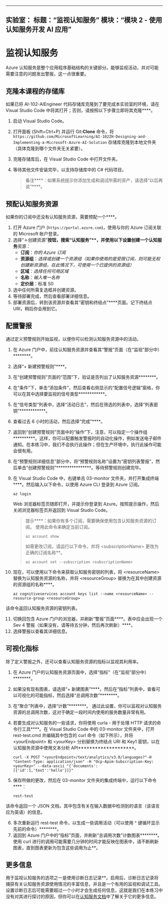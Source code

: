 ﻿---
实验室：
    标题：“监视认知服务”
    模块：“模块 2 - 使用认知服务开发 AI 应用”
---

# 监视认知服务

Azure 认知服务是整个应用程序基础结构的关键部分。能够监视活动，并对可能需要注意的问题发出警报，这一点很重要。

## 克隆本课程的存储库

如果已将 AI-102-AIEngineer 代码存储库克隆到了要完成本实验室的环境，请在 Visual Studio Code 中将其打开；否则，请按照以下步骤立即将其克隆****。

1. 启动 Visual Studio Code。
2. 打开面板 (Shift+Ctrl+P) 并运行 Git:****Clone**** 命令，将 `https://github.com/MicrosoftLearning/AI-102ZH-Designing-and-Implementing-a-Microsoft-Azure-AI-Solution` 存储库克隆到本地文件夹（具体克隆到哪个文件夹无关紧要）。
3. 克隆存储库后，在 Visual Studio Code 中打开文件夹。
4. 等待其他文件安装完毕，以支持存储库中的 C# 代码项目。

    > 备注****：如果系统提示你添加生成和调试所需的资产，请选择“以后再说”****。

## 预配认知服务资源

如果你的订阅中还没有认知服务资源，需要预配一个****。

1. 打开 Azure 门户 (`https://portal.azure.com`)，使用与你的 Azure 订阅关联的 Microsoft 帐户登录。
2. 选择“&#65291;创建资源”****按钮，搜索“认知服务”**，并使用以下设置创建一个认知服务****资源：
    - **订阅**：*你的 Azure 订阅*
    - **资源组**：*选择或创建一个资源组（如果你使用的是受限订阅，则可能无权创建新资源组，在此情况下，可使用一个已提供的资源组）*
    - **区域**：*选择任何可用区域*
    - **名称**：*输入唯一名称*
    - **定价层**：标准 S0
3. 选中任何所需复选框并创建资源。
4. 等待部署完成，然后查看部署详细信息。
5. 部署资源后，转到该资源并查看其“密钥和终结点”****页面。记下终结点 URI，稍后你会用到它。

## 配置警报

通过定义预警规则开始监视，以便你可以检测认知服务资源中的活动。

1. 在 Azure 门户中，前往认知服务资源并查看其“警报”页面（在“监视”部分中）********。
2. 选择“+ 新建预警规则”****。
3. 在“创建预警规则”页面的“范围”下，验证是否列出了认知服务资源********。
4. 在“条件”下，单击“添加条件”，然后查看右侧显示的“配置信号逻辑”窗格，你可以在其中选择要监视的信号类型************。
5. 在“信号类型”列表中，选择“活动日志”，然后在筛选的列表中，选择“列表密钥”************。
6. 查看过去 6 小时的活动，然后选择“完成”****。
7. 返回到“创建预警规则”页面中的“操作”下，注意，可以指定一个操作组**********。这样，你可以配置触发警报时的自动化操作，例如发送电子邮件通知。在本练习中，我们不会执行此操作；但在生产环境中，执行此操作可能会很有用。
8. 在“预警规则详细信息”部分中，将“预警规则名称”设置为“密钥列表警报”，然后单击“创建预警规则”****************。等待预警规则创建完毕。
9. 在 Visual Studio Code 中，右键单击 03-monitor 文件夹，并打开集成终端****。然后输入以下命令，以使用 Azure CLI 登录到 Azure 订阅。

    ```
    az login
    ```

    Web 浏览器标签页随即打开，并提示你登录到 Azure。按照提示操作，然后关闭浏览器标签页并返回到 Visual Studio Code。

    > 提示****：如果你有多个订阅，需要确保使用包含认知服务资源的订阅。  使用此命令来确定当前订阅。
    >
    > ```
    > az account show
    > ```
    >
    > 如需更改订阅，请运行以下命令，并将 &lt;subscriptionName&gt; 更改为正确的订阅名称**。
    >
    > ```
    > az account set --subscription <subscriptionName>
    > ```

10. 现在，可以使用以下命令来获取认知服务密钥的列表，将 &lt;resourceName&gt; 替换为认知服务资源的名称，并将 &lt;resourceGroup&gt; 替换为在其中创建资源的资源组的名称****。

    ```
    az cognitiveservices account keys list --name <resourceName> --resource-group <resourceGroup>
    ```

该命令返回认知服务资源的密钥列表。

11. 切换回包含 Azure 门户的浏览器，并刷新“警报”页面****。表中应会出现一个 Sev 4 警报（如果没有，请等待五分钟，然后再次刷新）****。
12. 选择警报以查看其详细信息。

## 可视化指标

除了定义警报之外，还可以查看认知服务资源的指标以监视其利用率。

1. 在 Azure 门户的认知服务资源页面中，选择“指标”（在“监视”部分中）********。
2. 如果没有现有图表，请选择“+ 新建图表”****。然后在“指标”列表中，查看可以可视化的可能指标，然后选择“总调用次数”********。
3. 在“聚合”列表中，选择“计数”********。  通过此设置，你可以监视对认知服务资源的总调用次数，这对于确定一段时间内使用的服务数量非常有用。
4. 若要生成对认知服务的一些请求，你将使用 curla  -  用于处理 HTTP 请求的命令行工具****。在 Visual Studio Code 中的 03-monitor 文件夹中，打开 rest-test.cmd 并编辑其中包含的 curl 命令（如下所示），并将 &lt;yourEndpoint&gt; 和 &lt;yourKey&gt; 分别替换为终结点 URI 和 Key1 密钥，以在认知服务资源中使用文本分析 API********************。

    ```
    curl -X POST "<yourEndpoint>/text/analytics/v3.0/languages?"-H "Content-Type: application/json" -H "Ocp-Apim-Subscription-Key: <yourKey>" --data-ascii "{'documents':           [{'id':1,'text':'hello'}]}"
    ```

5. 保存所做的更改，然后在 03-monitor 文件夹的集成终端中，运行以下命令****：

    ```
    rest-test
    ```

该命令返回一个 JSON 文档，其中包含有关在输入数据中检测到的语言（该语言应为英语）的信息。

6. 多次重新运行 rest-test 命令，以生成一些调用活动（可以使用 ^ 键循环显示先前的命令）********。
7. 返回到 Azure 门户中的“指标”页面，并刷新“总调用次数”计数图表********。使用 curl 进行的调用可能需要几分钟的时间才能反映在图表中，请不断刷新图表，直到图表更新为包含这些调用为止**。

## 更多信息

用于监视认知服务的选项之一是使用诊断日志记录**。启用后，诊断日志记录将捕获有关认知服务资源使用情况的丰富信息，并且是一个有用的监视和调试工具。设置诊断日志后可能需要超过一个小时才会生成任何信息，这就是我们在本练习中没有对其进行探讨的原因，但你可以在[认知服务文档](https://docs.microsoft.com/azure/cognitive-services/diagnostic-logging)中了解关于它的更多信息。
